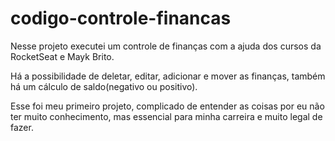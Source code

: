# codigo-controle-financas

Nesse projeto executei um controle de finanças com a ajuda dos cursos da RocketSeat e Mayk Brito.

Há a possibilidade de deletar, editar, adicionar e mover as finanças, também há um cálculo de saldo(negativo ou positivo). 

Esse foi meu primeiro projeto, complicado de entender as coisas por eu não ter muito conhecimento, mas essencial para minha carreira e muito legal de fazer.
